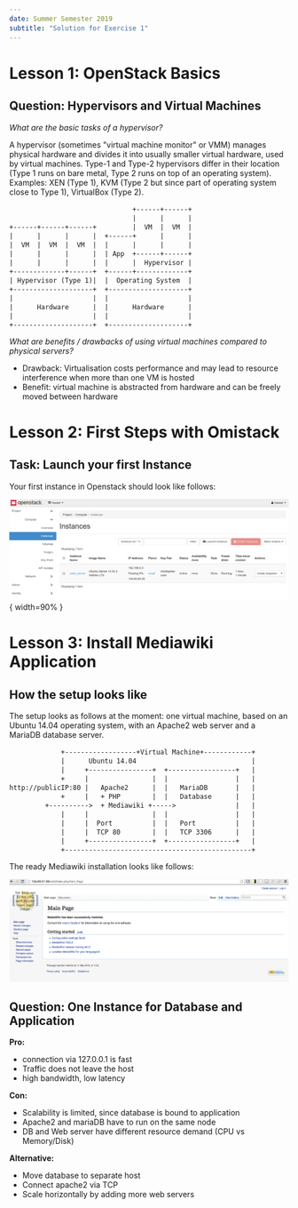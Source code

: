 ```yaml
---
date: Summer Semester 2019
subtitle: "Solution for Exercise 1"
---
```


# Lesson 1: OpenStack Basics

## Question: Hypervisors and Virtual Machines

*What are the basic tasks of a hypervisor?*

A hypervisor (sometimes "virtual machine monitor" or VMM) manages physical
hardware and divides it into usually smaller virtual hardware, used by virtual
machines. Type-1 and Type-2 hypervisors differ in their location (Type 1 runs on
bare metal, Type 2 runs on top of an operating system). Examples: XEN (Type 1), KVM (Type 2 but since part of operating system close to Type 1), VirtualBox (Type 2).

```
                               +------+------+
                               |      |      |
+------+------+------+         |  VM  |  VM  |
|      |      |      |  +------+      |      |
|  VM  |  VM  |  VM  |  |      |      |      |
|      |      |      |  | App  +------+------+
|      |      |      |  |      |  Hypervisor |
+-------------+------+  +------+-------------+
| Hypervisor (Type 1)|  |  Operating System  |
+--------------------+  +--------------------+
|                    |  |                    |
|      Hardware      |  |      Hardware      |
|                    |  |                    |
+--------------------+  +--------------------+

```

*What are benefits / drawbacks of using virtual machines compared to physical servers?*

- Drawback: Virtualisation costs performance and may lead to resource interference when more than one VM is hosted
- Benefit: virtual machine is abstracted from hardware and can be freely moved between hardware

# Lesson 2: First Steps with Omistack

## Task: Launch your first Instance

Your first instance in Openstack should look like follows:

![First instance in Openstack](imgs/firstinstance.png){ width=90% }

# Lesson 3: Install Mediawiki Application

## How the setup looks like

The setup looks as follows at the moment: one virtual machine, based on an Ubuntu 14.04 operating system, with an Apache2 web server and a MariaDB database server.

```
             +------------------+Virtual Machine+------------+
             |      Ubuntu 14.04                             |
             |     +----------------+  +-----------------+   |
             +     |                |  |                 |   |
http://publicIP:80 |   Apache2      |  |   MariaDB       |   |
             +     |   + PHP        |  |   Database      |   |
         +---------->  + Mediawiki +----->               |   |
             |     |                |  |                 |   |
             |     |  Port          |  |   Port          |   |
             |     |  TCP 80        |  |   TCP 3306      |   |
             |     +----------------+  +-----------------+   |
             +-----------------------------------------------+
```

The ready Mediawiki installation looks like follows:

![Mediawiki Installation](imgs/mediawiki.png)

## Question: One Instance for Database and Application

**Pro:**

 - connection via 127.0.0.1 is fast
 - Traffic does not leave the host
 - high bandwidth, low latency

**Con:**

 - Scalability is limited, since database is bound to application
 - Apache2 and mariaDB have to run on the same node 
 - DB and Web server have different resource demand (CPU vs Memory/Disk)


**Alternative:**

 - Move database to separate host
 - Connect apache2 via TCP
 - Scale horizontally by adding more web servers

